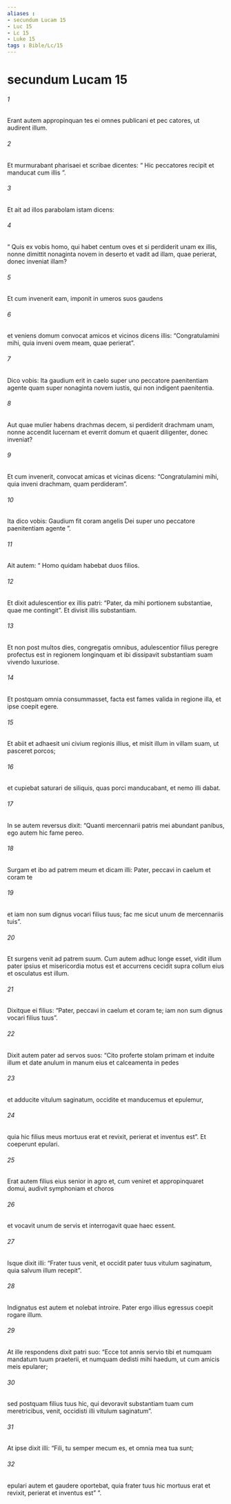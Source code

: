 ```yaml
---
aliases : 
- secundum Lucam 15
- Luc 15
- Lc 15
- Luke 15
tags : Bible/Lc/15
---
```


# secundum Lucam 15

###### 1
Erant autem appropinquan tes ei omnes publicani et pec catores, ut audirent illum. 
###### 2
Et murmurabant pharisaei et scribae dicentes: “ Hic peccatores recipit et manducat cum illis ”. 
###### 3
Et ait ad illos parabolam istam dicens: 
###### 4
“ Quis ex vobis homo, qui habet centum oves et si perdiderit unam ex illis, nonne dimittit nonaginta novem in deserto et vadit ad illam, quae perierat, donec inveniat illam? 
###### 5
Et cum invenerit eam, imponit in umeros suos gaudens 
###### 6
et veniens domum convocat amicos et vicinos dicens illis: “Congratulamini mihi, quia inveni ovem meam, quae perierat”. 
###### 7
Dico vobis: Ita gaudium erit in caelo super uno peccatore paenitentiam agente quam super nonaginta novem iustis, qui non indigent paenitentia.
###### 8
Aut quae mulier habens drachmas decem, si perdiderit drachmam unam, nonne accendit lucernam et everrit domum et quaerit diligenter, donec inveniat? 
###### 9
Et cum invenerit, convocat amicas et vicinas dicens: “Congratulamini mihi, quia inveni drachmam, quam perdideram”. 
###### 10
Ita dico vobis: Gaudium fit coram angelis Dei super uno peccatore paenitentiam agente ”.
###### 11
Ait autem: “ Homo quidam habebat duos filios. 
###### 12
Et dixit adulescentior ex illis patri: “Pater, da mihi portionem substantiae, quae me contingit”. Et divisit illis substantiam. 
###### 13
Et non post multos dies, congregatis omnibus, adulescentior filius peregre profectus est in regionem longinquam et ibi dissipavit substantiam suam vivendo luxuriose. 
###### 14
Et postquam omnia consummasset, facta est fames valida in regione illa, et ipse coepit egere. 
###### 15
Et abiit et adhaesit uni civium regionis illius, et misit illum in villam suam, ut pasceret porcos; 
###### 16
et cupiebat saturari de siliquis, quas porci manducabant, et nemo illi dabat. 
###### 17
In se autem reversus dixit: “Quanti mercennarii patris mei abundant panibus, ego autem hic fame pereo. 
###### 18
Surgam et ibo ad patrem meum et dicam illi: Pater, peccavi in caelum et coram te 
###### 19
et iam non sum dignus vocari filius tuus; fac me sicut unum de mercennariis tuis”. 
###### 20
Et surgens venit ad patrem suum. Cum autem adhuc longe esset, vidit illum pater ipsius et misericordia motus est et accurrens cecidit supra collum eius et osculatus est illum. 
###### 21
Dixitque ei filius: “Pater, peccavi in caelum et coram te; iam non sum dignus vocari filius tuus”. 
###### 22
Dixit autem pater ad servos suos: “Cito proferte stolam primam et induite illum et date anulum in manum eius et calceamenta in pedes 
###### 23
et adducite vitulum saginatum, occidite et manducemus et epulemur, 
###### 24
quia hic filius meus mortuus erat et revixit, perierat et inventus est”. Et coeperunt epulari.
###### 25
Erat autem filius eius senior in agro et, cum veniret et appropinquaret domui, audivit symphoniam et choros 
###### 26
et vocavit unum de servis et interrogavit quae haec essent. 
###### 27
Isque dixit illi: “Frater tuus venit, et occidit pater tuus vitulum saginatum, quia salvum illum recepit”. 
###### 28
Indignatus est autem et nolebat introire. Pater ergo illius egressus coepit rogare illum. 
###### 29
At ille respondens dixit patri suo: “Ecce tot annis servio tibi et numquam mandatum tuum praeterii, et numquam dedisti mihi haedum, ut cum amicis meis epularer; 
###### 30
sed postquam filius tuus hic, qui devoravit substantiam tuam cum meretricibus, venit, occidisti illi vitulum saginatum”.
###### 31
At ipse dixit illi: “Fili, tu semper mecum es, et omnia mea tua sunt; 
###### 32
epulari autem et gaudere oportebat, quia frater tuus hic mortuus erat et revixit, perierat et inventus est” ”.
